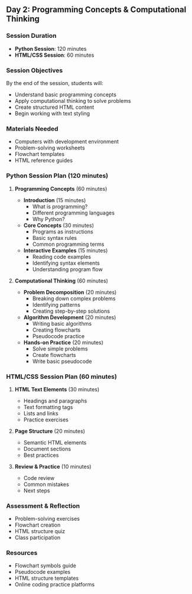 ## Day 2: Programming Concepts & Computational Thinking
### Session Duration
- **Python Session**: 120 minutes
- **HTML/CSS Session**: 60 minutes

### Session Objectives
By the end of the session, students will:
- Understand basic programming concepts
- Apply computational thinking to solve problems
- Create structured HTML content
- Begin working with text styling

### Materials Needed
- Computers with development environment
- Problem-solving worksheets
- Flowchart templates
- HTML reference guides

### Python Session Plan (120 minutes)
1. **Programming Concepts** (60 minutes)
   - **Introduction** (15 minutes)
     - What is programming?
     - Different programming languages
     - Why Python?
   - **Core Concepts** (30 minutes)
     - Programs as instructions
     - Basic syntax rules
     - Common programming terms
   - **Interactive Examples** (15 minutes)
     - Reading code examples
     - Identifying syntax elements
     - Understanding program flow

2. **Computational Thinking** (60 minutes)
   - **Problem Decomposition** (20 minutes)
     - Breaking down complex problems
     - Identifying patterns
     - Creating step-by-step solutions
   - **Algorithm Development** (20 minutes)
     - Writing basic algorithms
     - Creating flowcharts
     - Pseudocode practice
   - **Hands-on Practice** (20 minutes)
     - Solve simple problems
     - Create flowcharts
     - Write basic pseudocode

### HTML/CSS Session Plan (60 minutes)
1. **HTML Text Elements** (30 minutes)
   - Headings and paragraphs
   - Text formatting tags
   - Lists and links
   - Practice exercises

2. **Page Structure** (20 minutes)
   - Semantic HTML elements
   - Document sections
   - Best practices

3. **Review & Practice** (10 minutes)
   - Code review
   - Common mistakes
   - Next steps

### Assessment & Reflection
- Problem-solving exercises
- Flowchart creation
- HTML structure quiz
- Class participation

### Resources
- Flowchart symbols guide
- Pseudocode examples
- HTML structure templates
- Online coding practice platforms

